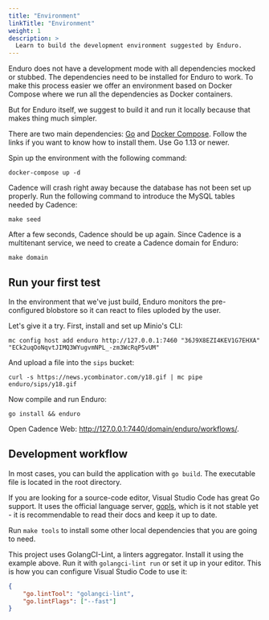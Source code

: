 ```yaml
---
title: "Environment"
linkTitle: "Environment"
weight: 1
description: >
  Learn to build the development environment suggested by Enduro.
---
```


Enduro does not have a development mode with all dependencies mocked or stubbed.
The dependencies need to be installed for Enduro to work. To make this process
easier we offer an environment based on Docker Compose where we run all the
dependencies as Docker containers.

But for Enduro itself, we suggest to build it and run it locally because that
makes thing much simpler.

There are two main dependencies: [Go][go] and [Docker Compose][docker-compose].
Follow the links if you want to know how to install them. Use Go 1.13 or newer.

Spin up the environment with the following command:

    docker-compose up -d

Cadence will crash right away because the database has not been set up properly.
Run the following command to introduce the MySQL tables needed by Cadence:

    make seed

After a few seconds, Cadence should be up again. Since Cadence is a multitenant
service, we need to create a Cadence domain for Enduro:

    make domain

## Run your first test

In the environment that we've just build, Enduro monitors the pre-configured
blobstore so it can react to files uploded by the user.

Let's give it a try. First, install and set up Minio's CLI:

    mc config host add enduro http://127.0.0.1:7460 "36J9X8EZI4KEV1G7EHXA" "ECk2uqOoNqvtJIMQ3WYugvmNPL_-zm3WcRqP5vUM"

And upload a file into the `sips` bucket:

    curl -s https://news.ycombinator.com/y18.gif | mc pipe enduro/sips/y18.gif

Now compile and run Enduro:

    go install && enduro

Open Cadence Web: http://127.0.0.1:7440/domain/enduro/workflows/.

## Development workflow

In most cases, you can build the application with `go build`. The executable
file is located in the root directory.

If you are looking for a source-code editor, Visual Studio Code has great Go
support. It uses the official language server, [gopls][gopls], which is it not
stable yet - it is recommendable to read their docs and keep it up to date.

Run `make tools` to install some other local dependencies that you are going to
need.

This project uses GolangCI-Lint, a linters aggregator. Install it using the
example above. Run it with `golangci-lint run` or set it up in your editor.
This is how you can configure Visual Studio Code to use it:

```json
{
    "go.lintTool": "golangci-lint",
    "go.lintFlags": ["--fast"]
}
```


[docker-compose]: https://docs.docker.com/compose/install/
[go]: https://golang.org/doc/install
[gopls]: https://github.com/golang/tools/blob/master/gopls/README.md
